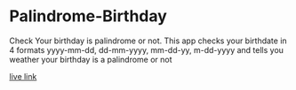 # Palindrome-Birthday
 Check Your birthday is palindrome or not.
 This app checks your birthdate in 4 formats yyyy-mm-dd, dd-mm-yyyy, mm-dd-yy, m-dd-yyyy and tells you weather your birthday is a palindrome or not
 
 [live link](https://palindrome-birthday-mark13.netlify.app/)
